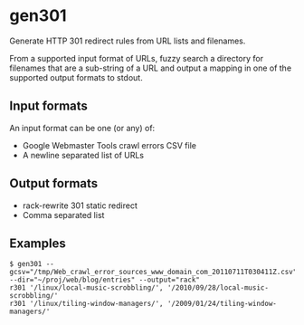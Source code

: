 gen301
======

Generate HTTP 301 redirect rules from URL lists and filenames.

From a supported input format of URLs, fuzzy search a directory for filenames
that are a sub-string of a URL and output a mapping in one of the supported
output formats to stdout.

Input formats
-------------

An input format can be one (or any) of:

* Google Webmaster Tools crawl errors CSV file
* A newline separated list of URLs

Output formats
--------------

* rack-rewrite 301 static redirect
* Comma separated list

Examples
--------

    $ gen301 --gcsv="/tmp/Web_crawl_error_sources_www_domain_com_20110711T030411Z.csv" --dir="~/proj/web/blog/entries" --output="rack"
    r301 '/linux/local-music-scrobbling/', '/2010/09/28/local-music-scrobbling/'
    r301 '/linux/tiling-window-managers/', '/2009/01/24/tiling-window-managers/'
